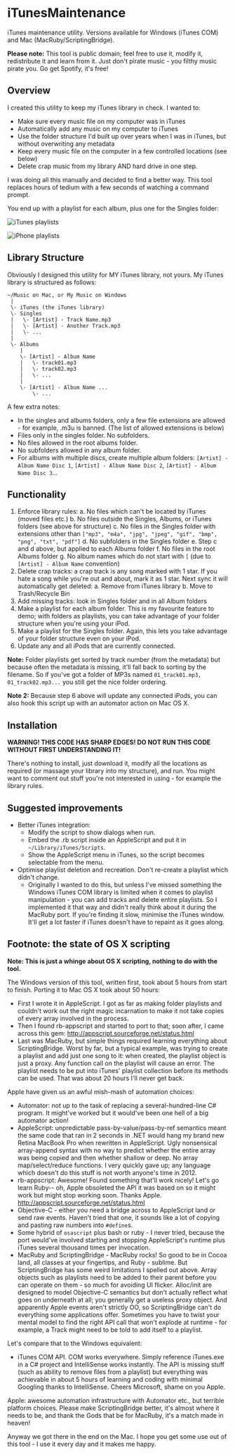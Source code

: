 iTunesMaintenance
=================

iTunes maintenance utility. Versions available for Windows (iTunes COM) and Mac (MacRuby/ScriptingBridge).

**Please note:** This tool is public domain; feel free to use it, modify it, redistribute it and learn from it. Just don't pirate music - you filthy music pirate you. Go get Spotify, it's free!

## Overview

I created this utility to keep my iTunes library in check. I wanted to:

- Make sure every music file on my computer was in iTunes
- Automatically add any music on my computer to iTunes
- Use the folder structure I'd built up over years when I was in iTunes, but without overwriting any metadata
- Keep every music file on the computer in a few controlled locations (see below)
- Delete crap music from my library AND hard drive in one step.

I was doing all this manually and decided to find a better way. This tool replaces hours of tedium with a few seconds of watching a command prompt.

You end up with a playlist for each album, plus one for the Singles folder:

![iTunes playlists](http://dl.dropbox.com/u/417997/GitHub/iTunesMaint%20iTunes.png)

![iPhone playlists](http://dl.dropbox.com/u/417997/GitHub/iTunesMaint%20iPhone.png)

## Library Structure

Obviously I designed this utility for MY iTunes library, not yours. My iTunes library is structured as follows:

    ~/Music on Mac, or My Music on Windows
     |
     \- iTunes (the iTunes library)
     \- Singles
     |   \- [Artist] - Track Name.mp3
     |   \- [Artist] - Another Track.mp3
     |   \- ...
     |
     \- Albums
        |
        \- [Artist] - Album Name
        |   \- track01.mp3
        |   \- track02.mp3
        |   \- ...
        |
        \- [Artist] - Album Name ...
            \- ...

A few extra notes:

- In the singles and albums folders, only a few file extensions are allowed - for example, .m3u is banned. (The list of allowed extensions is below)
- Files only in the singles folder. No subfolders.
- No files allowed in the root albums folder.
- No subfolders allowed in any album folder.
- For albums with multiple discs, create multiple album folders: `[Artist] - Album Name Disc 1`, `[Artist] - Album Name Disc 2`, `[Artist] - Album Name Disc 3`…

## Functionality

1. Enforce library rules:
    a. No files which can't be located by iTunes (moved files etc.)
    b. No files outside the Singles, Albums, or iTunes folders (see above for structure)
    c. No files in the Singles folder with extensions other than `["mp3", "m4a", "jpg", "jpeg", "gif", "bmp", "png", "txt", "pdf"]`
    d. No subfolders in the Singles folder
    e. Step c and d above, but applied to each Albums folder
    f. No files in the root Albums folder
    g. No album names which do not start with `[` (due to `[Artist] - Album Name` convention)
2. Delete crap tracks: a crap track is any song marked with 1 star. If you hate a song while you're out and about, mark it as 1 star. Next sync it will automatically get deleted:
    a. Remove from iTunes library
    b. Move to Trash/Recycle Bin
3. Add missing tracks: look in Singles folder and in all Album folders
4. Make a playlist for each album folder. This is my favourite feature to demo; with folders as playlists, you can take advantage of your folder structure when you're using your iPod.
5. Make a playlist for the Singles folder. Again, this lets you take advantage of your folder structure even on your iPod.
6. Update any and all iPods that are currently connected.

**Note:** Folder playlists get sorted by track number (from the metadata) but because often the metadata is missing, it'll fall back to sorting by the filename. So if you've got a folder of MP3s named `01_track01.mp3, 01_track02.mp3...` you still get the nice folder ordering.

**Note 2:** Because step 6 above will update any connected iPods, you can also hook this script up with an automator action on Mac OS X.

## Installation

**WARNING! THIS CODE HAS SHARP EDGES! DO NOT RUN THIS CODE WITHOUT FIRST UNDERSTANDING IT!**

There's nothing to install, just download it, modify all the locations as required (or massage your library into my structure), and run. You might want to comment out stuff you're not interested in using - for example the library rules.

## Suggested improvements

- Better iTunes integration:
    - Modify the script to show dialogs when run.
    - Embed the .rb script inside an AppleScript and put it in `~/Library/iTunes/Scripts`.
    - Show the AppleScript menu in iTunes, so the script becomes selectable from the menu.
- Optimise playlist deletion and recreation. Don't re-create a playlist which didn't change.
    - Originally I wanted to do this, but unless I've missed something the Windows iTunes COM library is limited when it comes to playlist manipulation - you can add tracks and delete entire playlists. So I implemented it that way and didn't really think about it during the MacRuby port. If you're finding it slow, minimise the iTunes window. It'll get a lot faster if iTunes doesn't have to repaint as it goes along.

## Footnote: the state of OS X scripting

**Note: This is just a whinge about OS X scripting, nothing to do with the tool.**

The Windows version of this tool, written first, took about 5 hours from start to finish. Porting it to Mac OS X took about 50 hours:

- First I wrote it in AppleScript. I got as far as making folder playlists and couldn't work out the right magic incarnation to make it not take copies of every array involved in the process.
- Then I found rb-appscript and started to port to that; soon after, I came across this gem: <http://appscript.sourceforge.net/status.html>
- Last was MacRuby, but simple things required learning everything about ScriptingBridge. Worst by far, but a typical example, was trying to create a playlist and add just one song to it: when created, the playlist object is just a proxy. Any function call on the playlist will cause an error. The playlist needs to be put into iTunes' playlist collection before its methods can be used. That was about 20 hours I'll never get back.

Apple have given us an awful mish-mash of automation choices:

- Automator: not up to the task of replacing a several-hundred-line C# program. It might've worked but it would've been one hell of a big automator action!
- AppleScript: unpredictable pass-by-value/pass-by-ref semantics meant the same code that ran in 2 seconds in .NET would hang my brand new Retina MacBook Pro when rewritten in AppleScript. Ugly nonsensical array-append syntax with no way to predict whether the entire array was being copied and then whether shallow or deep. No array map/select/reduce functions. I very quickly gave up; any language which doesn't do this stuff is not worth anyone's time in 2012.
- rb-appscript: Awesome! Found something that'll work nicely! Let's go learn Ruby-- oh, Apple obsoleted the API it was based on so it might work but might stop working soon. Thanks Apple. <http://appscript.sourceforge.net/status.html>
- Objective-C - either you need a bridge across to AppleScript land or send raw events. Haven't tried that one, it sounds like a lot of copying and pasting raw numbers into `#define`s.
- Some hybrid of `osascript` plus bash or ruby - I never tried, because the port would've involved starting and stopping AppleScript's runtime plus iTunes several thousand times per invocation.
- MacRuby and ScriptingBridge - MacRuby rocks! So good to be in Cocoa land, all classes at your fingertips, and Ruby - sublime. But ScriptingBridge has some weird limitations I spelled out above. Array objects such as playlists need to be added to their parent before you can operate on them - so much for avoiding UI flicker. Alloc/init are designed to model Objective-C semantics but don't actually reflect what goes on underneath at all; you generally get a useless proxy object. And apparently Apple events aren't strictly OO, so ScriptingBridge can't do everything some applications offer. Sometimes you have to twist your mental model to find the right API call that won't explode at runtime - for example, a Track might need to be told to add itself to a playlist.

Let's compare that to the Windows equivalent:

- iTunes COM API. COM works everywhere. Simply reference iTunes.exe in a C# project and IntelliSense works instantly. The API is missing stuff (such as ability to remove files from a playlist) but everything was achievable in about 5 hours of learning and coding with minimal Googling thanks to IntelliSense. Cheers Microsoft, shame on you Apple.

Apple: awesome automation infrastructure with Automator etc., but terrible platform choices. Please make ScriptingBridge better, it's almost where it needs to be, and thank the Gods that be for MacRuby, it's a match made in heaven!

Anyway we got there in the end on the Mac. I hope you get some use out of this tool - I use it every day and it makes me happy.